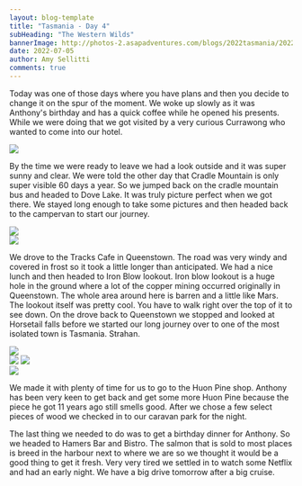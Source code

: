 ```yaml
---
layout: blog-template
title: "Tasmania - Day 4"
subHeading: "The Western Wilds"
bannerImage: http://photos-2.asapadventures.com/blogs/2022tasmania/2022-07-05/PXL_20220705_042408343.jpg_compressed.JPEG
date: 2022-07-05
author: Amy Sellitti
comments: true
---
```


Today was one of those days where you have plans and then you decide to change it on the spur of the moment. We woke up slowly as it was Anthony's birthday and has a quick coffee while he opened his presents. While we were doing that we got visited by a very curious Currawong who wanted to come into our hotel.

<div class="center-image"><img src="http://photos-2.asapadventures.com/blogs/2022tasmania/2022-07-05/PXL_20220704_224727588.MP.jpg_compressed.JPEG" /></div>

By the time we were ready to leave we had a look outside and it was super sunny and clear. We were told the other day that Cradle Mountain is only super visible 60 days a year. So we jumped back on the cradle mountain bus and headed to Dove Lake. It was truly picture perfect when we got there. We stayed long enough to take some pictures and then headed back to the campervan to start our journey.

<div class="center-image"><img src="http://photos-2.asapadventures.com/blogs/2022tasmania/2022-07-05/PXL_20220705_002932421.PANO.jpg_compressed.JPEG" /></div>
<div class="center-image"><img src="http://photos-2.asapadventures.com/blogs/2022tasmania/2022-07-05/PXL_20220705_002523208.jpg_compressed.JPEG" /></div>

We drove to the Tracks Cafe in Queenstown. The road was very windy and covered in frost so it took a little longer than anticipated. We had a nice lunch and then headed to Iron Blow lookout. Iron blow lookout is a huge hole in the ground where a lot of the copper mining occurred originally in Queenstown. The whole area around here is barren and a little like Mars. The lookout itself was pretty cool. You have to walk right over the top of it to see down. On the drove back to Queenstown we stopped and looked at Horsetail falls before we started our long journey over to one of the most isolated town is Tasmania. Strahan.

<div class="center-image"><img src="http://photos-2.asapadventures.com/blogs/2022tasmania/2022-07-05/PXL_20220705_042408343.jpg_compressed.JPEG" /></div>
<div class="grid-2c">
  <img src="http://photos-2.asapadventures.com/blogs/2022tasmania/2022-07-05/PXL_20220705_042605625.MP.jpg_compressed.JPEG"/>
  <img src="http://photos-2.asapadventures.com/blogs/2022tasmania/2022-07-05/PXL_20220705_042614199.jpg_compressed.JPEG"/>
</div>
<div class="center-image"><img src="http://photos-2.asapadventures.com/blogs/2022tasmania/2022-07-05/PXL_20220705_044230896.jpg_compressed.JPEG" /></div>

We made it with plenty of time for us to go to the Huon Pine shop. Anthony has been very keen to get back and get some more Huon Pine because the piece he got 11 years ago still smells good. After we chose a few select pieces of wood we checked in to our caravan park for the night.

The last thing we needed to do was to get a birthday dinner for Anthony. So we headed to Hamers Bar and Bistro. The salmon that is sold to most places is breed in the harbour next to where we are so we thought it would be a good thing to get it fresh. Very very tired we settled in to watch some Netflix and had an early night. We have a big drive tomorrow after a big cruise.
